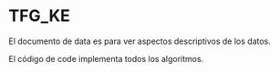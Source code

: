 # TFG_KE

El documento de data es para ver aspectos descriptivos de los datos.

El código de code implementa todos los algoritmos.

